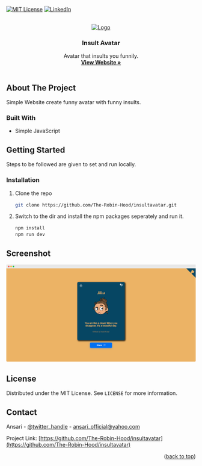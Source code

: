 <div id="top"></div>

[![MIT License][license-shield]][license-url]
[![LinkedIn][linkedin-shield]][linkedin-url]

<!-- PROJECT LOGO -->
<br />
<div align="center">
  <a href="https://github.com/The-Robin-Hood/InsultAvatar">
    <img src="https://img.icons8.com/external-justicon-flat-justicon/344/external-man-avatar-and-emotion-justicon-flat-justicon-14.png" alt="Logo" width="80" height="80">
  </a>

<h3 align="center">Insult Avatar</h3>

  <p align="center">
    Avatar that insults you funnily.
    <br />
    <a href="https://insultavatar.ml"><strong>View Website »</strong></a>
    <br />
    <br/>
  </p>
</div>


<!-- ABOUT THE PROJECT -->
## About The Project

Simple Website create funny avatar with funny insults.

### Built With

* Simple JavaScript

<!-- GETTING STARTED -->
## Getting Started

Steps to be followed are given to set and run locally.

### Installation

1. Clone the repo
   ```sh
   git clone https://github.com/The-Robin-Hood/insultavatar.git
   ```
2. Switch to the dir and install the npm packages seperately and run it.
   ```sh
   npm install
   npm run dev
   ```

## Screenshot

![Screenshot][product-screenshot]

<!-- LICENSE -->
## License

Distributed under the MIT License. See `LICENSE` for more information.

<!-- CONTACT -->
## Contact

Ansari - [@twitter_handle](https://twitter.com/AnsariStark) - ansari_official@yahoo.com

Project Link: [https://github.com/The-Robin-Hood/insultavatar](https://github.com/The-Robin-Hood/insultavatar)


<p align="right">(<a href="#top">back to top</a>)</p>




<!-- MARKDOWN LINKS & IMAGES -->
<!-- https://www.markdownguide.org/basic-syntax/#reference-style-links -->
[license-url]: https://github.com/The-Robin-Hood/insultavatar/blob/master/LICENSE
[license-shield]: https://img.shields.io/github/license/The-Robin-Hood/insultavatar.svg
[linkedin-shield]: https://img.shields.io/badge/-LinkedIn-black.svg?logo=linkedin&colorB=555
[linkedin-url]: https://linkedin.com/in/ansari-s
[product-screenshot]: ./screenshot.png


